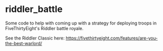 # riddler_battle
Some code to help with coming up with a strategy for deploying troops in FiveThirtyEight's Riddler battle royale.

See the Riddler Classic here: https://fivethirtyeight.com/features/are-you-the-best-warlord/
